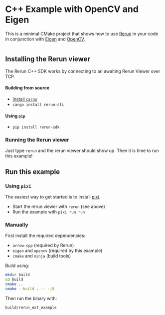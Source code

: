 # C++ Example with OpenCV and Eigen

This is a minimal CMake project that shows how to use [Rerun](https://github.com/rerun-io/rerun) in your code in conjunction with [Eigen](https://eigen.tuxfamily.org/) and [OpenCV](https://opencv.org/).

<center>
  <picture>
    <img src="https://static.rerun.io/cpp-example-opencv-eigen/80ec7c698224eccb5ba1928136ba0a522d79b60a/full.png" alt="">
    <source media="(max-width: 480px)" srcset="https://static.rerun.io/cpp-example-opencv-eigen/80ec7c698224eccb5ba1928136ba0a522d79b60a/480w.png">
    <source media="(max-width: 768px)" srcset="https://static.rerun.io/cpp-example-opencv-eigen/80ec7c698224eccb5ba1928136ba0a522d79b60a/768w.png">
    <source media="(max-width: 1024px)" srcset="https://static.rerun.io/cpp-example-opencv-eigen/80ec7c698224eccb5ba1928136ba0a522d79b60a/1024w.png">
    <source media="(max-width: 1200px)" srcset="https://static.rerun.io/cpp-example-opencv-eigen/80ec7c698224eccb5ba1928136ba0a522d79b60a/1200w.png">
  </picture>
</center>

## Installing the Rerun viewer
The Rerun C++ SDK works by connecting to an awaiting Rerun Viewer over TCP.

#### Building from source
* [Install `cargo`](https://rustup.rs/)
* `cargo install rerun-cli`

#### Using `pip`
* `pip install rerun-sdk`

### Running the Rerun viewer
Just type `rerun` and the rerun viewer should show up. Then it is time to run this example!


## Run this example

### Using `pixi`
The easiest way to get started is to install [pixi](https://prefix.dev/docs/pixi/overview).

* Start the rerun viewer with `rerun` (see above)
* Run the example with `pixi run run`


### Manually
First install the required dependencies:
* `arrow-cpp` (required by Rerun)
* `eigen` and `opencv` (required by this example)
* `cmake` and `ninja` (build tools)

Build using:

```bash
mkdir build
cd build
cmake ..
cmake --build . -- -j8
```

Then run the binary with:

`build/rerun_ext_example`
